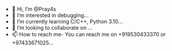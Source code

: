 - 👋 Hi, I’m @Pray4s
- 👀 I’m interested in debugging...
- 🌱 I’m currently learning C/C++, Python 3.10...
- 💞️ I’m looking to collaborate on ...
- 📫 How to reach me- You can reach me on +919530433370 or +97433671025...

<!---
Pray4s/Pray4s is a ✨ special ✨ repository because its `README.md` (this file) appears on your GitHub profile.
You can click the Preview link to take a look at your changes.
--->
